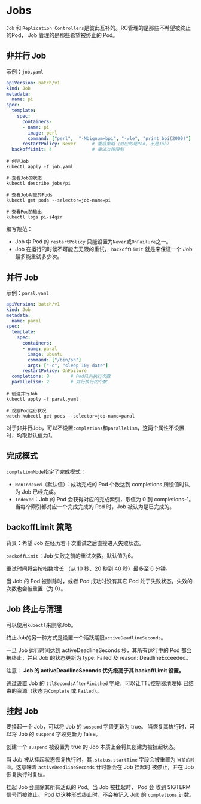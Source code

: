 # Jobs

`Job` 和 `Replication Controllers`是彼此互补的。RC管理的是那些不希望被终止的Pod， Job 管理的是那些希望被终止的 Pod。

## 非并行 Job

示例：`job.yaml`
```yaml
apiVersion: batch/v1
kind: Job
metadata:
  name: pi
spec:
  template:
    spec:
      containers:
      - name: pi
        image: perl
        command: ["perl",  "-Mbignum=bpi", "-wle", "print bpi(2000)"]
      restartPolicy: Never		# 重启策略（对应的是Pod，不是Job）
  backoffLimit: 4				# 重试次数限制
```

```shell
# 创建Job
kubectl apply -f job.yaml

# 查看Job的状态
kubectl describe jobs/pi

# 查看Job对应的Pods
kubectl get pods --selector=job-name=pi

# 查看Pod的输出
kubectl logs pi-s4qzr
```

编写规范：
- Job 中 Pod 的 `restartPolicy` 只能设置为`Never`或`OnFailure`之一。
- Job 在运行的时候不可能去无限的重试， `backoffLimit` 就是来保证一个 Job 最多能重试多少次。

## 并行 Job
示例：`paral.yaml`
```yaml
apiVersion: batch/v1
kind: Job
metadata:
  name: paral
spec:
  template:
    spec:
      containers:
      - name: paral
        image: ubuntu
        command: ["/bin/sh"]
        args: ["-c", "sleep 10; date"]
      restartPolicy: OnFailure
  completions: 8		# Pod队列执行次数
  parallelism: 2		# 并行执行的个数
```

```shell
# 创建并行Job
kubectl apply -f paral.yaml

# 观察Pod运行状况
watch kubectl get pods --selector=job-name=paral
```
对于非并行Job，可以不设置`completions`和`parallelism`，这两个属性不设置时，均取默认值为1。

## 完成模式

`completionMode`指定了完成模式：
- `NonIndexed`（默认值）：成功完成的 Pod 个数达到 completions 所设值时认为 Job 已经完成。
- `Indexed`：Job 的 Pod 会获得对应的完成索引，取值为 0 到 completions-1。当每个索引都对应一个完成完成的 Pod 时，Job 被认为是已完成的。

## backoffLimit 策略

背景：希望 Job 在经历若干次重试之后直接进入失败状态。

`backoffLimit`：Job 失败之前的重试次数。默认值为6。

重试时间将会按指数增长 （从 10 秒、20 秒到 40 秒）最多至 6 分钟。

当 Job 的 Pod 被删除时，或者 Pod 成功时没有其它 Pod 处于失败状态，失效的次数也会被重置（为 0）。

## Job 终止与清理

可以使用`kubectl`来删除Job。

终止Job的另一种方式是设置一个活跃期限`activeDeadlineSeconds`。

一旦 Job 运行时间达到 activeDeadlineSeconds 秒，其所有运行中的 Pod 都会被终止，并且 Job 的状态更新为 type: Failed 及 reason: DeadlineExceeded。

注意： **Job 的 activeDeadlineSeconds 优先级高于其 backoffLimit 设置。**

通过设置 Job 的 `ttlSecondsAfterFinished` 字段，可以让TTL控制器清理掉 已结束的资源（状态为`Complete` 或 `Failed`）。

## 挂起 Job

要挂起一个 Job，可以将 Job 的 `suspend` 字段更新为 true。
当恢复其执行时，可以将 Job 的 `suspend` 字段更新为 false。

创建一个 `suspend` 被设置为 true 的 Job 本质上会将其创建为被挂起状态。

当 Job 被从挂起状态恢复执行时，其`.status.startTime` 字段会被重置为 `当前的时间`。这意味着 `activeDeadlineSeconds` 计时器会在 Job 挂起时 被停止，并在 Job 恢复执行时复位。

挂起 Job 会删除其所有活跃的 Pod。当 Job 被挂起时， Pod 会 收到 SIGTERM 信号而被终止。
Pod 以这种形式终止时，不会被记入 Job 的 `completions` 计数。
